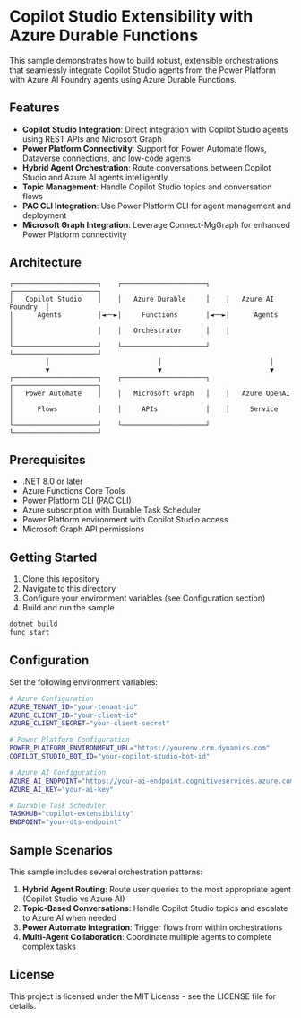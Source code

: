 # Copilot Studio Extensibility with Azure Durable Functions

This sample demonstrates how to build robust, extensible orchestrations that seamlessly integrate Copilot Studio agents from the Power Platform with Azure AI Foundry agents using Azure Durable Functions.

## Features

- **Copilot Studio Integration**: Direct integration with Copilot Studio agents using REST APIs and Microsoft Graph
- **Power Platform Connectivity**: Support for Power Automate flows, Dataverse connections, and low-code agents
- **Hybrid Agent Orchestration**: Route conversations between Copilot Studio and Azure AI agents intelligently
- **Topic Management**: Handle Copilot Studio topics and conversation flows
- **PAC CLI Integration**: Use Power Platform CLI for agent management and deployment
- **Microsoft Graph Integration**: Leverage Connect-MgGraph for enhanced Power Platform connectivity

## Architecture

```
┌─────────────────────┐    ┌─────────────────────┐    ┌─────────────────────┐
│   Copilot Studio    │    │   Azure Durable     │    │   Azure AI Foundry  │
│      Agents         │◄──►│     Functions       │◄──►│      Agents         │
│                     │    │   Orchestrator      │    │                     │
└─────────────────────┘    └─────────────────────┘    └─────────────────────┘
         │                           │                           │
         ▼                           ▼                           ▼
┌─────────────────────┐    ┌─────────────────────┐    ┌─────────────────────┐
│   Power Automate    │    │   Microsoft Graph   │    │   Azure OpenAI      │
│      Flows          │    │     APIs            │    │     Service         │
└─────────────────────┘    └─────────────────────┘    └─────────────────────┘
```

## Prerequisites

- .NET 8.0 or later
- Azure Functions Core Tools
- Power Platform CLI (PAC CLI)
- Azure subscription with Durable Task Scheduler
- Power Platform environment with Copilot Studio access
- Microsoft Graph API permissions

## Getting Started

1. Clone this repository
2. Navigate to this directory
3. Configure your environment variables (see Configuration section)
4. Build and run the sample

```bash
dotnet build
func start
```

## Configuration

Set the following environment variables:

```bash
# Azure Configuration
AZURE_TENANT_ID="your-tenant-id"
AZURE_CLIENT_ID="your-client-id"
AZURE_CLIENT_SECRET="your-client-secret"

# Power Platform Configuration
POWER_PLATFORM_ENVIRONMENT_URL="https://yourenv.crm.dynamics.com"
COPILOT_STUDIO_BOT_ID="your-copilot-studio-bot-id"

# Azure AI Configuration
AZURE_AI_ENDPOINT="https://your-ai-endpoint.cognitiveservices.azure.com"
AZURE_AI_KEY="your-ai-key"

# Durable Task Scheduler
TASKHUB="copilot-extensibility"
ENDPOINT="your-dts-endpoint"
```

## Sample Scenarios

This sample includes several orchestration patterns:

1. **Hybrid Agent Routing**: Route user queries to the most appropriate agent (Copilot Studio vs Azure AI)
2. **Topic-Based Conversations**: Handle Copilot Studio topics and escalate to Azure AI when needed
3. **Power Automate Integration**: Trigger flows from within orchestrations
4. **Multi-Agent Collaboration**: Coordinate multiple agents to complete complex tasks

## License

This project is licensed under the MIT License - see the LICENSE file for details.